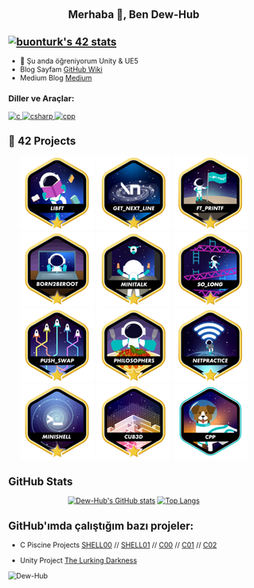<h2 align="center">Merhaba 👋, Ben Dew-Hub</h2>

[![buonturk's 42 stats](https://badge.mediaplus.ma/darkblue/buonturk)](https://github.com/oakoudad/badge42)
---

- 🌱 Şu anda öğreniyorum Unity & UE5
- Blog Sayfam [GitHub Wiki](https://github.com/Dew-Hub/Dew-Hub.github.io/wiki)
- Medium Blog [Medium](https://Dew-Hub.medium.com/)

<h3 align="left">Diller ve Araçlar:</h3>
<p align="left">
  <a href="https://en.wikipedia.org/wiki/C_(programming_language)" target="_blank"> <img src="https://img.icons8.com/color/48/000000/c-programming.png" alt="c" width="40" height="40"/> </a>
  <a href="https://docs.microsoft.com/en-us/dotnet/csharp/" target="_blank"> <img src="https://img.icons8.com/color/48/000000/c-sharp-logo-2.png" alt="csharp" width="40" height="40"/> </a>
  <a href="https://en.wikipedia.org/wiki/C%2B%2B" target="_blank"> <img src="https://img.icons8.com/color/48/000000/c-plus-plus-logo.png" alt="cpp" width="40" height="40"/> </a>
</p>

## 🚀 42 Projects

<div align="center">
  
  [![Libft](https://github.com/Dew-Hub/Dew-Hub/blob/master/42_badges/libftm.png)](https://github.com/Dew-Hub/Libft)
  [![GNL](https://github.com/Dew-Hub/Dew-Hub/blob/master/42_badges/get_next_linem.png)](https://github.com/Dew-Hub/Get_next_line)
  [![PRINTF](https://github.com/Dew-Hub/Dew-Hub/blob/master/42_badges/ft_printfm.png)](https://github.com/Dew-Hub/ft_printf)
  [![Born2BeRoot](https://github.com/Dew-Hub/Dew-Hub/blob/master/42_badges/born2berootm.png)](https://github.com/Dew-Hub/Born42beroot)
  [![Minitalk](https://github.com/Dew-Hub/Dew-Hub/blob/master/42_badges/minitalkm.png)](https://github.com/Dew-Hub/Minitalk)
  [![So_long](https://github.com/Dew-Hub/Dew-Hub/blob/master/42_badges/so_longm.png)](https://github.com/Dew-Hub/So_Long)
  [![Push_swap](https://github.com/Dew-Hub/Dew-Hub/blob/master/42_badges/push_swapm.png)](https://github.com/Dew-Hub/Push_Swap)
  [![Philosophers](https://github.com/Dew-Hub/Dew-Hub/blob/master/42_badges/philosophersm.png)](https://github.com/Dew-Hub/Philosophers)
  [![Netpractice](https://github.com/Dew-Hub/Dew-Hub/blob/master/42_badges/netpracticem.png)](https://github.com/Dew-Hub)
  [![Minishell](https://github.com/Dew-Hub/Dew-Hub/blob/master/42_badges/minishellm.png)](https://github.com/Dew-Hub)
  [![Cub3d](https://github.com/Dew-Hub/Dew-Hub/blob/master/42_badges/cub3dm.png)](https://github.com/Dew-Hub)
  [![CPP Modules](https://github.com/Dew-Hub/Dew-Hub/blob/master/42_badges/cppe.png)](https://github.com/Dew-Hub/CPP_Modules)
</div>

## GitHub Stats

<div align="center">
  
  [![Dew-Hub's GitHub stats](https://github-readme-stats.vercel.app/api?username=Dew-Hub&theme=algolia&show_icons=true)](https://github.com/Dew-Hub)
  [![Top Langs](https://github-readme-stats.vercel.app/api/top-langs?username=Dew-Hub&hide=html,scss,stylus,blade,jupyter%20notebook,python,css,shell,batchfile,dockerfile,typescript&theme=algolia&show_icons=true)](https://github.com/Dew-Hub)
</div>

<h2 align="left">GitHub'ımda çalıştığım bazı projeler:</h2>

- C Piscine Projects [SHELL00](https://github.com/Dew-Hub/42-piscine/tree/main/Shell00) // [SHELL01](https://github.com/Dew-Hub/42-piscine/tree/main/Shell01) // [C00](https://github.com/Dew-Hub/42-piscine/tree/main/C00) // [C01](https://github.com/Dew-Hub/42-piscine/tree/main/C01) // [C02](https://github.com/Dew-Hub/42-piscine/tree/main/C02)

- Unity Project [The Lurking Darkness](https://github.com/Dew-Hub/The-Lurking-Darkness)

<p align="left"> <img src="https://komarev.com/ghpvc/?username=Dew-Hub&label=Profil%20Ziyaretçileri&color=0e75b6&style=flat" alt="Dew-Hub" /> </p>
